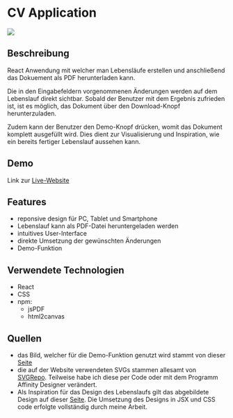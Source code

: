# CV Application
![](https://i.imgur.com/RDFZFNk.png)

## Beschreibung
React Anwendung mit welcher man Lebensläufe erstellen und anschließend das Dokuement als PDF herunterladen kann.

Die in den Eingabefeldern vorgenommenen Änderungen werden auf dem Lebenslauf direkt sichtbar. Sobald der Benutzer mit dem Ergebnis zufrieden ist, ist es möglich, das Dokument über den Download-Knopf herunterzuladen.

Zudem kann der Benutzer den Demo-Knopf drücken, womit das Dokument komplett ausgefüllt wird. Dies dient zur Visualisierung und Inspiration, wie ein bereits fertiger Lebenslauf aussehen kann.

## Demo

Link zur [Live-Website](https://jonas-1997.github.io/CV-application/)

## Features

- reponsive design für PC, Tablet und Smartphone
- Lebenslauf kann als PDF-Datei heruntergeladen werden
- intuitives User-Interface
- direkte Umsetzung der gewünschten Änderungen
- Demo-Funktion

## Verwendete Technologien
- React
- CSS
- npm:
    - jsPDF
    - html2canvas

## Quellen
- das Bild, welcher für die Demo-Funktion genutzt wird stammt von dieser [Seite](https://www.pexels.com/de-de/foto/selektives-fokusfoto-der-frau-im-weissen-t-shirt-das-mit-grunen-pflanzen-im-hintergrund-aufwirft-2899744/)
- die auf der Website verwendeten SVGs stammen allesamt von [SVGRepo](https://www.svgrepo.com/). Teilweise habe ich diese per Code oder mit dem Programm Affinity Designer verändert.
- Als Inspiration für das Design des Lebenslaufs gilt das abgebildete Design auf dieser [Seite](https://de.postermywall.com/index.php/art/template/a2cdcd00754134f91082ece36dd4b8e2/resume-cv-template-design). Die Umsetzung des Designs in JSX und CSS code erfolgte vollständig durch meine Arbeit.